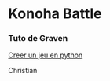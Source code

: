 # Konoha Battle

### Tuto de Graven
[Creer un jeu en python](https://youtu.be/8J8wWxbAdFg)

Christian